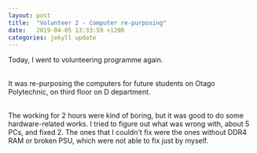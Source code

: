 ```yaml
---
layout: post
title:  "Volunteer 2 - Computer re-purposing"
date:   2019-04-05 13:33:59 +1200
categories: jekyll update
---
```

Today, I went to volunteering programme again.<br><br>

It was re-purposing the computers for future students on Otago Polytechnic, on third floor on D department.<br><br>

The working for 2 hours were kind of boring, but it was good to do some hardware-related works. I tried to figure out what was wrong with, about 5 PCs, and fixed 2. The ones that I couldn't fix were the ones without DDR4 RAM or broken PSU, which were not able to fix just by myself.